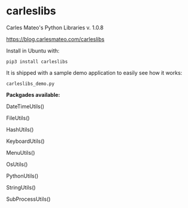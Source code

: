 # carleslibs

Carles Mateo's Python Libraries v. 1.0.8

https://blog.carlesmateo.com/carleslibs

Install in Ubuntu with:

```pip3 install carleslibs```

It is shipped with a sample demo application to easily see how it works:

```carleslibs_demo.py```

**Packgades available:**

DateTimeUtils()

FileUtils()

HashUtils()

KeyboardUtils()

MenuUtils()

OsUtils()

PythonUtils()

StringUtils()

SubProcessUtils()

